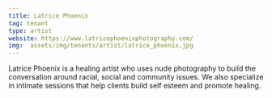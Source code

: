 ```yaml
---
title: Latrice Phoenix
tag: tenant
type: artist
website: https://www.latricephoenixphotography.com/
img:  assets/img/tenants/artist/latrice_phoenix.jpg
---
```


Latrice Phoenix is a healing artist who uses nude photography to build the conversation around racial, social and community issues. We also specialize in intimate sessions that help clients build self esteem and promote healing.
